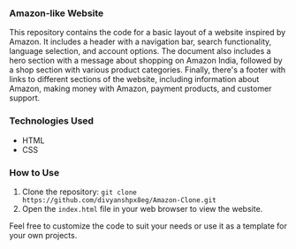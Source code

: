 ### Amazon-like Website

This repository contains the code for a basic layout of a website inspired by Amazon. It includes a header with a navigation bar, search functionality, language selection, and account options. The document also includes a hero section with a message about shopping on Amazon India, followed by a shop section with various product categories. Finally, there's a footer with links to different sections of the website, including information about Amazon, making money with Amazon, payment products, and customer support.

### Technologies Used
- HTML
- CSS

### How to Use
1. Clone the repository: `git clone https://github.com/divyanshpx8eg/Amazon-Clone.git`
2. Open the `index.html` file in your web browser to view the website.

Feel free to customize the code to suit your needs or use it as a template for your own projects.
